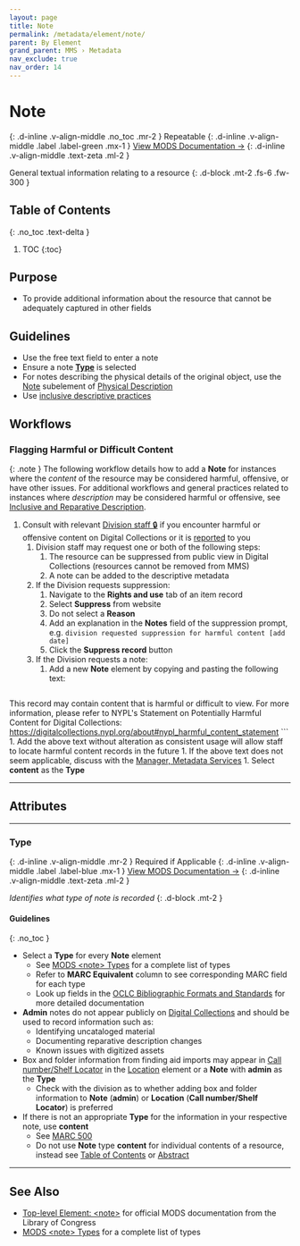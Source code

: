 ```yaml
---
layout: page
title: Note
permalink: /metadata/element/note/
parent: By Element
grand_parent: MMS › Metadata
nav_exclude: true
nav_order: 14
---
```


<style>code { white-space : pre-wrap !important; word-break: break-word; }</style>

# Note
{: .d-inline .v-align-middle .no_toc .mr-2 }
Repeatable
{: .d-inline .v-align-middle .label .label-green .mx-1 }
[View MODS Documentation →](https://www.loc.gov/standards/mods/userguide/note.html)
{: .d-inline .v-align-middle .text-zeta .ml-2 }

General textual information relating to a resource
{: .d-block .mt-2 .fs-6 .fw-300 }

## Table of Contents
{: .no_toc .text-delta }

1. TOC
{:toc}

## Purpose
- To provide additional information about the resource that cannot be adequately captured in other fields

## Guidelines
- Use the free text field to enter a note
- Ensure a note [**Type**](#type) is selected
- For notes describing the physical details of the original object, use the [Note](/metadata-documentation/metadata/element/physical-description/#note) subelement of [Physical Description](/metadata-documentation/metadata/element/physical-description/)
- Use [inclusive descriptive practices](/metadata-documentation/metadata/guidelines/#inclusive-and-reparative-description)

## Workflows

### Flagging Harmful or Difficult Content

{: .note }
The following workflow details how to add a **Note** for instances where the _content_ of the resource may be considered harmful, offensive, or have other issues. For additional workflows and general practices related to instances where _description_ may be considered harmful or offensive, see [Inclusive and Reparative Description](/metadata-documentation/metadata/guidelines/#inclusive-and-reparative-description).

1. Consult with relevant [Division staff 🔒](https://docs.google.com/spreadsheets/d/1P-YDJigon640fTCLP4Ig4-zmzqrX88v5M24ShuxFNVY/edit#gid=0&range=F2:F37) if you encounter harmful or offensive content on Digital Collections or it is [reported](/metadata-documentation/workflows/remediations/feedback/) to you
    1. Division staff may request one or both of the following steps:
        1. The resource can be suppressed from public view in Digital Collections (resources cannot be removed from MMS)
        1. A note can be added to the descriptive metadata
    1. If the Division requests suppression:
        1. Navigate to the **Rights and use** tab of an item record
        1. Select **Suppress** from website
        1. Do not select a **Reason**
        1. Add an explanation in the **Notes** field of the suppression prompt, e.g. `division requested suppression for harmful content [add date]`
        1. Click the **Suppress record** button
    1. If the Division requests a note:
        1. Add a new **Note** element by copying and pasting the following text:
        ```
This record may contain content that is harmful or difficult to view. For more information, please refer to NYPL's Statement on Potentially Harmful Content for Digital Collections: https://digitalcollections.nypl.org/about#nypl_harmful_content_statement
        ```
            1. Add the above text without alteration as consistent usage will allow staff to locate harmful content records in the future
            1. If the above text does not seem applicable, discuss with the [Manager, Metadata Services](/metadata-documentation/contact/#our-team)
        1. Select **content** as the **Type**

---

## Attributes

---

### Type
{: .d-inline .v-align-middle .mr-2 }
Required if Applicable
{: .d-inline .v-align-middle .label .label-blue .mx-1 }
[View MODS Documentation →](https://www.loc.gov/standards/mods/userguide/note.html#type)
{: .d-inline .v-align-middle .text-zeta .ml-2 }

_Identifies what type of note is recorded_
{: .d-block .mt-2 }

#### Guidelines
{: .no_toc }
- Select a **Type** for every **Note** element
    - See [MODS &lt;note&gt; Types](https://www.loc.gov/standards/mods/mods-notes.html) for a complete list of types
    - Refer to **MARC Equivalent** column to see corresponding MARC field for each type
    - Look up fields in the [OCLC Bibliographic Formats and Standards](https://www.oclc.org/bibformats/en.html) for more detailed documentation
- **Admin** notes do not appear publicly on [Digital Collections](/metadata-documentation/resources/glossary/#digital-collections) and should be used to record information such as:
    - Identifying uncataloged material
    - Documenting reparative description changes
    - Known issues with digitized assets
- Box and folder information from finding aid imports may appear in [Call number/Shelf Locator](/metadata-documentation/metadata/element/location/#call-number--shelf-locator) in the [Location](/metadata-documentation/metadata/element/location/) element or a **Note** with **admin** as the **Type**
    - Check with the division as to whether adding box and folder information to **Note** (**admin**) or **Location** (**Call number/Shelf Locator**) is preferred
- If there is not an appropriate **Type** for the information in your respective note, use **content**
    - See [MARC 500](https://www.oclc.org/bibformats/en/5xx/500.html)
    - Do not use **Note** type **content** for individual contents of a resource, instead see [Table of Contents](/metadata-documentation/metadata/element/table-of-contents/) or [Abstract](/metadata-documentation/metadata/element/abstract/)

---

## See Also
- [Top-level Element: &lt;note&gt;](https://www.loc.gov/standards/mods/userguide/note.html) for official MODS documentation from the Library of Congress
- [MODS &lt;note&gt; Types](https://www.loc.gov/standards/mods/mods-notes.html) for a complete list of types